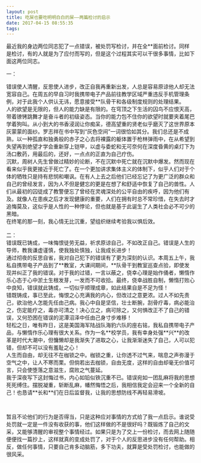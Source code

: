 ```yaml
---
layout: post
title: 吃屎也要吃明明白白的屎——两篇检讨的启示
date: 2017-04-15 08:55:35
tags:
---
```



<p>最近我的身边两位同志犯了一点错误，被处罚写检讨，并在全**面前检讨。同样是检讨，有的人就是为了应付而写的，但是这个过程其实可以干很多事情，比如下面这两位同志。</p>
<p>一：</p>
<p>错误使人清醒，反思使人进步，改正自我再重新出发，人总是容易原谅他人却无法宽容自己。在周五的早自习时我携带电子产品前往教学区域严重违反手机管理条例，对于此我个人供认无讳，愿意接受**队骨干和各级制度规则的处理结果。<br />
人的欲望是无限的，但人的能力缺是有限的。在穹顶之下生活的囚鸟不应恨天高，带着镣铐跳舞才是奋斗者的初级姿态。当你的能力包不住你的欲望时就要夹着尾巴学着狗叫。从小到大的书香浸润让你痴呆，德高望重的贤老似乎磨灭了这世界原本灰蒙蒙的面纱。罗志祥在书中写到“灰色空间”一词很恰如其分。我们总还是不成熟，以一种孤直和独勇般的赤子之心去将裸露的躯体置于枪林弹雨中，在从希望到失望再到绝望才学会重新穿上铠甲，以虚与委蛇和无可奈何在深度昏黄的桌灯下为汤口敷药，用最后的，还好，一点点的正直为自己疗伤。<br />
沉默，周树人先生曾做过精妙的论断，不在沉默中死亡就在沉默中爆发。然而现在看来似乎我更接近于死亡了。在一个更加讲求集体主义的体制下，似乎人们对于个体的牺牲只是持有悲悯和嘲讽。在有人上去之后他们已经忘记了为更广泛的群众和自己的曾经发言，因为人不但是健忘的更是在想了和舒适中恢复了自己的兽性。人们从最初的囚徒成了教警便忘了曾经在灵魂深处的公平自由的疾呼，因为他们有及。就像人在患疾之后才发现健康的重要，人们在拥有时总不常珍惜，在失去时才追悔莫及，这似乎是人性的一种悖论，但也就是基于此诞生了人类社会必不可少的黑暗。<br />
在终笔的那一刻，我心情无比沉重，望组织继续考验我以惧后效。<br /><br />
二：<br />
错误既已铸成，一味悔恨徒劳无益，祈求原谅自己，不如改正自己。错误是人生的导师，教我谦虚谨慎，使我独处慎独，让我成长进步！<br />
通过彻夜的反思自省，我对自己犯下的错误有了更为深刻的认识。本周五上午，我私自携带电子产品到了**教室，大课间期间，**队骨干到教室巡查点验，即使发现并纠正了我的错误。对于我的过错，一言以蔽之，侥幸心理是始作俑者，懒惰作乐心态于心中淤土生根发芽，一发而不可收拾。最终，侥幸战胜自制，懒惰打败心中良知，错误就此铸成，一切似乎顺理成章，如此结果自是不足为怪！<br />
错既铸成，事已至此，悔恨之心充满我的内心，但改过之意更浓。过人不如先责己，欲治他人怎能先任由己病。我心中自是坚信，壮士断腕，刮骨疗毒，病必能治之，伤定能疗之，毒亦可清之！决心立之，病可除之，又何惧改正不了自己的错误，又何恐困在错误的泥潭沼泽中任由己身寸步难移！<br />
轻松之日，唯有昨日，这是美国海军陆战队海豹六队的座右铭，我私自携带电子产品，与懒惰作乐心理有很大关系。作为一名**校学员，我有幸身处强**兴**的改革是时代大潮中，但慵懒却是我渐失了进取之心，让我渐渐迷失了自己，人可以犯错，但却不可以没有羞耻之心！<br />
人生而自由，却无往不在枷锁之中。枷锁之重，让你透不过气来，喘息之声弥漫于空气之中，让人不寒而栗。但倘若出去枷锁，自由无度，这样的自由却毫无价值可言，只会使堕落之意滋生，腐败之气蔓延。<br />
我于深夜写下这封悔过书，内心如铅似铁沉重不已。错误宛如一团乱麻将我的思想死死缚住。摆脱凝重，斩断乱麻，幡然悔悟之后，我相信我定会迎来一个全新的自己！也恳请**长和**们在日后监督我，让我的思想防线不再轻易滑坡。<br /></p>
<p><br /></p>
<p>暂且不论他们的行为是否得当，只是这种应对事情的方式给了我一点启示。谁说受处罚就一定是一件没有收获的事，他们这样做的不是很好吗？既锻炼了自己的文采，又能够清醒的审视整个事情经过。如果只是为了交上一份检讨，而去网上随随便便找一篇抄上，这样就真的变成处罚了，对于个人的反思进步没有任何帮助。相反，做任何事情，只要自己肯多动脑筋，多下功夫，就算是受处罚检讨，也能做的很风采。</p>

